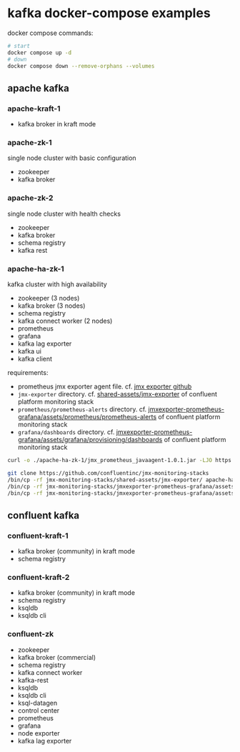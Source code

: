 # kafka docker-compose examples

docker compose commands:

```sh
# start
docker compose up -d
# down
docker compose down --remove-orphans --volumes
```

## apache kafka

### apache-kraft-1

- kafka broker in kraft mode

### apache-zk-1

single node cluster with basic configuration

- zookeeper
- kafka broker

### apache-zk-2

single node cluster with health checks

- zookeeper
- kafka broker
- schema registry
- kafka rest

### apache-ha-zk-1

kafka cluster with high availability

- zookeeper (3 nodes)
- kafka broker (3 nodes)
- schema registry
- kafka connect worker (2 nodes)
- prometheus
- grafana
- kafka lag exporter
- kafka ui
- kafka client

requirements:

- prometheus jmx exporter agent file. cf. [jmx exporter github](https://github.com/prometheus/jmx_exporter)
- `jmx-exporter` directory. cf. [shared-assets/jmx-exporter](https://github.com/confluentinc/jmx-monitoring-stacks/tree/main/shared-assets/jmx-exporter) of confluent platform monitoring stack
- `prometheus/prometheus-alerts` directory. cf. [jmxexporter-prometheus-grafana/assets/prometheus/prometheus-alerts](https://github.com/confluentinc/jmx-monitoring-stacks/tree/main/jmxexporter-prometheus-grafana/assets/prometheus/prometheus-alerts) of confluent platform monitoring stack
- `grafana/dashboards` directory. cf. [jmxexporter-prometheus-grafana/assets/grafana/provisioning/dashboards](https://github.com/confluentinc/jmx-monitoring-stacks/tree/main/jmxexporter-prometheus-grafana/assets/grafana/provisioning/dashboards) of confluent platform monitoring stack

```sh
curl -o ./apache-ha-zk-1/jmx_prometheus_javaagent-1.0.1.jar -LJO https://repo.maven.apache.org/maven2/io/prometheus/jmx/jmx_prometheus_javaagent/1.0.1/jmx_prometheus_javaagent-1.0.1.jar

git clone https://github.com/confluentinc/jmx-monitoring-stacks
/bin/cp -rf jmx-monitoring-stacks/shared-assets/jmx-exporter/ apache-ha-zk-1/jmx-exporter/
/bin/cp -rf jmx-monitoring-stacks/jmxexporter-prometheus-grafana/assets/prometheus/prometheus-alerts/ apache-ha-zk-1/prometheus/prometheus-alerts/
/bin/cp -rf jmx-monitoring-stacks/jmxexporter-prometheus-grafana/assets/grafana/provisioning/dashboards/ apache-ha-zk-1/grafana/dashboards/
```

## confluent kafka

### confluent-kraft-1

- kafka broker (community) in kraft mode
- schema registry

### confluent-kraft-2

- kafka broker (community) in kraft mode
- schema registry
- ksqldb
- ksqldb cli

### confluent-zk

- zookeeper
- kafka broker (commercial)
- schema registry
- kafka connect worker
- kafka-rest
- ksqldb
- ksqldb cli
- ksql-datagen
- control center
- prometheus
- grafana
- node exporter
- kafka lag exporter
